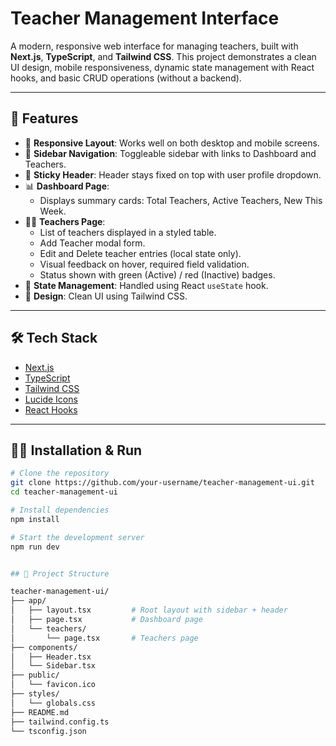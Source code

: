 # Teacher Management Interface

A modern, responsive web interface for managing teachers, built with **Next.js**, **TypeScript**, and **Tailwind CSS**. This project demonstrates a clean UI design, mobile responsiveness, dynamic state management with React hooks, and basic CRUD operations (without a backend).

---

## 🚀 Features

- 📱 **Responsive Layout**: Works well on both desktop and mobile screens.
- 🧭 **Sidebar Navigation**: Toggleable sidebar with links to Dashboard and Teachers.
- 📌 **Sticky Header**: Header stays fixed on top with user profile dropdown.
- 📊 **Dashboard Page**:
  - Displays summary cards: Total Teachers, Active Teachers, New This Week.
- 👨‍🏫 **Teachers Page**:
  - List of teachers displayed in a styled table.
  - Add Teacher modal form.
  - Edit and Delete teacher entries (local state only).
  - Visual feedback on hover, required field validation.
  - Status shown with green (Active) / red (Inactive) badges.
- 🧠 **State Management**: Handled using React `useState` hook.
- 🎨 **Design**: Clean UI using Tailwind CSS.

---

## 🛠️ Tech Stack

- [Next.js](https://nextjs.org/)
- [TypeScript](https://www.typescriptlang.org/)
- [Tailwind CSS](https://tailwindcss.com/)
- [Lucide Icons](https://lucide.dev/)
- [React Hooks](https://reactjs.org/docs/hooks-intro.html)

---

## 🧑‍💻 Installation & Run

```bash
# Clone the repository
git clone https://github.com/your-username/teacher-management-ui.git
cd teacher-management-ui

# Install dependencies
npm install

# Start the development server
npm run dev


## 📂 Project Structure

teacher-management-ui/
├── app/
│   ├── layout.tsx         # Root layout with sidebar + header
│   ├── page.tsx           # Dashboard page
│   └── teachers/
│       └── page.tsx       # Teachers page
├── components/
│   ├── Header.tsx
│   └── Sidebar.tsx
├── public/
│   └── favicon.ico
├── styles/
│   └── globals.css
├── README.md
├── tailwind.config.ts
└── tsconfig.json
